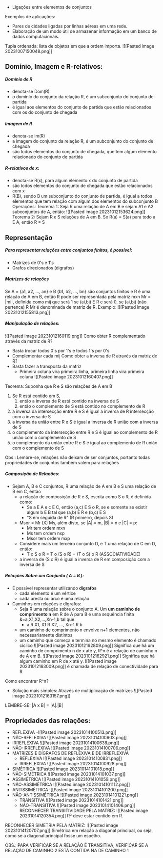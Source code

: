 - Ligações entre elementos de conjuntos

Exemplos de aplicações:
- Pares de cidades ligadas por linhas aéreas em uma rede.
- Elaboração de um modo útil de armazenar informação em um banco de dados computacionais.

Tupla ordenada: lista de objetos em que a ordem importa.
![[Pasted image 20231007150048.png]]
## Domínio, Imagem e R-relativos:
##### Domínio de R
- denota-se Dom(R)
- o domínio do conjunto da relação R, é um subconjunto do conjunto de partida
- é igual aos elementos do conjunto de partida que estão relacionados com os do conjunto de chegada

##### Imagem de R
- denota-se Im(R)
- a imagem do conjunto da relação R, é um subconjunto do conjunto de chegada
- são todos elementos do conjunto de chegada, que tem algum elemento relacionado do conjunto de partida

##### R-relativos de x:
- denota-se R(x), para algum elemento x do conjunto de partida
- são todos elementos do conjunto de chegada que estão relacionados com x
- R(B), sendo B um subconjunto do conjunto de partida, é igual a todos elementos que tem relação com algum dos elementos do subconjunto B
Operações:
Teorema 1: Seja R uma relação de A em B e sejam A1 e A2 subconjuntos de A, então:
![[Pasted image 20231012153624.png]]
Teorema 2: Sejam R e S relações de A em B. Se R(a) = S(a) para todo a E A, então R = S

## Representação
##### Para representar relações entre conjuntos finitos, é possível:
- Matrizes de 0's e 1's
- Grafos direcionados (digrafos)

##### Matrizes de relações
Se A = {a1, a2, ..., an} e B {b1, b2, ..., bn} são conjuntos finitos e R é uma relação de A em B, então R pode ser representada pela matriz mxn Mr = |mi|, definida como mij que será 1 se (ai,bj) E R e
será 0, se (ai,bj) (não pertence) R
Mr é denominada de matriz de R.
Exemplo:
![[Pasted image 20231012155813.png]]

##### Manipulação de relações:
![[Pasted image 20231012160119.png]]
Como obter R complementado através da matriz de R?
- Basta trocar todos 0's por 1's e todos 1's por 0's
- Complementar cada mij
Como obter a inversa de R através da matriz de R?
- Basta fazer a transposta da matriz
	- Primeira coluna vira primeira linha, primeira linha vira primeira coluna
![[Pasted image 20231012160407.png]]

Teorema: Suponha que R e S são relações de A em B
1) Se R está contido em S, 
	1) então a inversa de R está contido na inversa de S
	2) então o complemento de S está contido no complemento de R
2) a inversa da intersecção entre R e S é igual a inversa de R intersecção com a inversa de S
3) a inversa da união entre R e S é igual a inversa de R união com a inversa de S
4) o complemento da intersecção entre R e S é igual ao complemento de R união com o complemento de S
5) o complemento da união entre R e S é igual ao complemento de R união com o complemento de S

Obs.: Lembre-se, relações não deixam de ser conjuntos, portanto todas propriedades de conjuntos também valem para relações

##### Composição de Relações:
- Sejam A, B e C conjuntos, R uma relação de A em B e S uma relação de B em C, então
	- a relação de composição de R e S, escrita como S o R, é definida como:
		- Se a E A e c E C, então (a,c) E S o R, se e somente se existir algum b E B tal que (a,b) E R e (b,c) E S
		- "S em seguida de R" (R primeiro, depois S)
	- Msor = Mr (X) Ms, além disto, se |A| = m, |B| = n e |C| = p:
		- Mr tem ordem mxn
		- Ms tem ordem nxp
		- Msor tem ordem mxp
	- Considere mais um terceiro conjunto D, e T uma relação de C em D, então:
		- T o S o R = T o (S o R) = (T o S) o R (ASSOCIATIVIDADE)
	- a inversa de (S o R) é igual a inversa de R em composição com a inversa de S

##### Relações Sobre um Conjunto ( A = B ):
- É possível representar utilizando **dígrafos**
	- cada elemento é um vértice
	- cada aresta ou arco é uma relação
- Caminhos em relações e dígrafos:
	- Seja R uma relação sobre o conjunto A. Um **um caminho de comprimento n** em R de A para B é uma sequência finita &=a,X1,X2,...,Xn-1,b tal que:
		- a R X1, X1 R X2, ..., Xn-1 R b
	- um caminho de comprimento n envolve n+1 elementos, não necessariamente distintos
	- um caminho que começa e termina no mesmo elemento é chamado cíclico
![[Pasted image 20231012162809.png]]
Significa que há um caminho de comprimento n de x até y, R^n é a relação de caminho n de A em B.
![[Pasted image 20231012162921.png]]
Significa que há algum caminho em R de x até y.
![[Pasted image 20231012163009.png]]
é chamada de relação de conectividade para R

Como encontrar R^n?
- Solução mais simples: Através de multiplicação de matrizes
![[Pasted image 20231012163157.png]]

LEMBRE-SE: |A x B| = |A|.|B|

## Propriedades das relações:

- REFLEXIVA
-![[Pasted image 20231014100513.png]]
- NÃO-REFLEXIVA
![[Pasted image 20231014100603.png]]
- IRREFLEXIVA
![[Pasted image 20231014100638.png]]
- NÃO-IRREFLEXIVA
![[Pasted image 20231014100706.png]]
- MATRIZES E DÍGRAFOS DE REFLEXIVA E DE IRREFLEXIVA
	- REFLEXIVA
		![[Pasted image 20231014100831.png]]
	- IRREFLEXIVA
	![[Pasted image 20231014100928.png]]
- SIMÉTRICA
  ![[Pasted image 20231014101018.png]]
- NÃO-SIMÉTRICA
  ![[Pasted image 20231014101037.png]]
- ASSIMÉTRICA
  ![[Pasted image 20231014101059.png]]
- NÃO-ASSIMÉTRICA
  ![[Pasted image 20231014101112.png]]
- ANTISSIMÉTRICA
  ![[Pasted image 20231014101200.png]]
- NÃO-ANTISSIMÉTRICA
  ![[Pasted image 20231014101221.png]]
  - TRANSITIVA
![[Pasted image 20231014101421.png]]
  - NÃO-TRANSITIVA
  ![[Pasted image 20231014101406.png]]
RECONHECER TRANSITIVIDADE PELA MATRIZ:
![[Pasted image 20231014120354.png]]
R² deve estar contido em R.

RECONHECER SIMETRIA PELA MATRIZ:
![[Pasted image 20231014120707.png]]
Simétrica em relação a diagonal principal, ou seja, como se a diagonal principal fosse um espelho.

OBS.: PARA VERIFICAR SE A RELAÇÃO É TRANSITIVA, VERIFICAR SE A RELAÇÃO DE CAMINHO 2 ESTÁ CONTIDA NA DE CAMINHO 1
